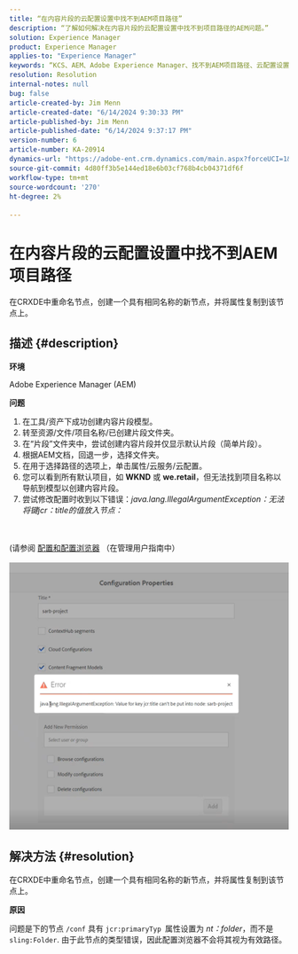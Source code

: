 ```yaml
---
title: “在内容片段的云配置设置中找不到AEM项目路径”
description: “了解如何解决在内容片段的云配置设置中找不到项目路径的AEM问题。”
solution: Experience Manager
product: Experience Manager
applies-to: "Experience Manager"
keywords: “KCS、AEM、Adobe Experience Manager、找不到AEM项目路径、云配置设置、内容片段、疑难解答”
resolution: Resolution
internal-notes: null
bug: false
article-created-by: Jim Menn
article-created-date: "6/14/2024 9:30:33 PM"
article-published-by: Jim Menn
article-published-date: "6/14/2024 9:37:17 PM"
version-number: 6
article-number: KA-20914
dynamics-url: "https://adobe-ent.crm.dynamics.com/main.aspx?forceUCI=1&pagetype=entityrecord&etn=knowledgearticle&id=1e8d6e4e-952a-ef11-840a-000d3a5a67ba"
source-git-commit: 4d80ff3b5e144ed18e6b03cf768b4cb04371df6f
workflow-type: tm+mt
source-wordcount: '270'
ht-degree: 2%

---
```


# 在内容片段的云配置设置中找不到AEM项目路径


在CRXDE中重命名节点，创建一个具有相同名称的新节点，并将属性复制到该节点上。

## 描述 {#description}


<b>环境</b>

Adobe Experience Manager (AEM)

<b>问题</b>

1. 在工具/资产下成功创建内容片段模型。
2. 转至资源/文件/项目名称/已创建片段文件夹。
3. 在“片段”文件夹中，尝试创建内容片段并仅显示默认片段（简单片段）。
4. 根据AEM文档，回退一步，选择文件夹。
5. 在用于选择路径的选项上，单击属性/云服务/云配置。
6. 您可以看到所有默认项目，如 <b>WKND</b> 或 <b>we.retail</b>，但无法找到项目名称以导航到模型以创建内容片段。
7. 尝试修改配置时收到以下错误：*java.lang.IllegalArgumentException：无法将键jcr：title的值放入节点：*

<br><br>(请参阅 [配置和配置浏览器](https://experienceleague.adobe.com/docs/experience-manager-65/administering/introduction/configurations.html?lang=en) （在管理用户指南中）<br><br>![](assets/___208d6e4e-952a-ef11-840a-000d3a5a67ba___.png)<br>

## 解决方法 {#resolution}


在CRXDE中重命名节点，创建一个具有相同名称的新节点，并将属性复制到该节点上。

<b>原因</b>

问题是下的节点 `/conf` 具有 `jcr:primaryTyp `属性设置为 *nt：folder*，而不是 `sling:Folder`.
由于此节点的类型错误，因此配置浏览器不会将其视为有效路径。

